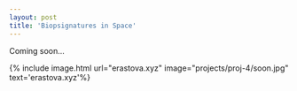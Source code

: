 ```yaml
---
layout: post
title: 'Biopsignatures in Space'
---
```


Coming soon... 

{% include image.html url="erastova.xyz" image="projects/proj-4/soon.jpg" text='erastova.xyz'%}
